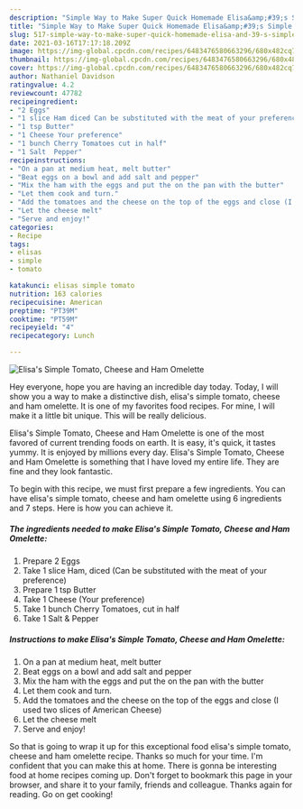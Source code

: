 ```yaml
---
description: "Simple Way to Make Super Quick Homemade Elisa&amp;#39;s Simple Tomato, Cheese and Ham Omelette"
title: "Simple Way to Make Super Quick Homemade Elisa&amp;#39;s Simple Tomato, Cheese and Ham Omelette"
slug: 517-simple-way-to-make-super-quick-homemade-elisa-and-39-s-simple-tomato-cheese-and-ham-omelette
date: 2021-03-16T17:17:18.209Z
image: https://img-global.cpcdn.com/recipes/6483476580663296/680x482cq70/elisas-simple-tomato-cheese-and-ham-omelette-recipe-main-photo.jpg
thumbnail: https://img-global.cpcdn.com/recipes/6483476580663296/680x482cq70/elisas-simple-tomato-cheese-and-ham-omelette-recipe-main-photo.jpg
cover: https://img-global.cpcdn.com/recipes/6483476580663296/680x482cq70/elisas-simple-tomato-cheese-and-ham-omelette-recipe-main-photo.jpg
author: Nathaniel Davidson
ratingvalue: 4.2
reviewcount: 47782
recipeingredient:
- "2 Eggs"
- "1 slice Ham diced Can be substituted with the meat of your preference"
- "1 tsp Butter"
- "1 Cheese Your preference"
- "1 bunch Cherry Tomatoes cut in half"
- "1 Salt  Pepper"
recipeinstructions:
- "On a pan at medium heat, melt butter"
- "Beat eggs on a bowl and add salt and pepper"
- "Mix the ham with the eggs and put the on the pan with the butter"
- "Let them cook and turn."
- "Add the tomatoes and the cheese on the top of the eggs and close (I used two slices of American Cheese)"
- "Let the cheese melt"
- "Serve and enjoy!"
categories:
- Recipe
tags:
- elisas
- simple
- tomato

katakunci: elisas simple tomato 
nutrition: 163 calories
recipecuisine: American
preptime: "PT39M"
cooktime: "PT59M"
recipeyield: "4"
recipecategory: Lunch

---
```



![Elisa&#39;s Simple Tomato, Cheese and Ham Omelette](https://img-global.cpcdn.com/recipes/6483476580663296/680x482cq70/elisas-simple-tomato-cheese-and-ham-omelette-recipe-main-photo.jpg)

Hey everyone, hope you are having an incredible day today. Today, I will show you a way to make a distinctive dish, elisa&#39;s simple tomato, cheese and ham omelette. It is one of my favorites food recipes. For mine, I will make it a little bit unique. This will be really delicious.

Elisa&#39;s Simple Tomato, Cheese and Ham Omelette is one of the most favored of current trending foods on earth. It is easy, it's quick, it tastes yummy. It is enjoyed by millions every day. Elisa&#39;s Simple Tomato, Cheese and Ham Omelette is something that I have loved my entire life. They are fine and they look fantastic.




To begin with this recipe, we must first prepare a few ingredients. You can have elisa&#39;s simple tomato, cheese and ham omelette using 6 ingredients and 7 steps. Here is how you can achieve it.

<!--inarticleads1-->

##### The ingredients needed to make Elisa&#39;s Simple Tomato, Cheese and Ham Omelette:

1. Prepare 2 Eggs
1. Take 1 slice Ham, diced (Can be substituted with the meat of your preference)
1. Prepare 1 tsp Butter
1. Take 1 Cheese (Your preference)
1. Take 1 bunch Cherry Tomatoes, cut in half
1. Take 1 Salt &amp; Pepper




<!--inarticleads2-->

##### Instructions to make Elisa&#39;s Simple Tomato, Cheese and Ham Omelette:

1. On a pan at medium heat, melt butter
1. Beat eggs on a bowl and add salt and pepper
1. Mix the ham with the eggs and put the on the pan with the butter
1. Let them cook and turn.
1. Add the tomatoes and the cheese on the top of the eggs and close (I used two slices of American Cheese)
1. Let the cheese melt
1. Serve and enjoy!




So that is going to wrap it up for this exceptional food elisa&#39;s simple tomato, cheese and ham omelette recipe. Thanks so much for your time. I'm confident that you can make this at home. There is gonna be interesting food at home recipes coming up. Don't forget to bookmark this page in your browser, and share it to your family, friends and colleague. Thanks again for reading. Go on get cooking!
